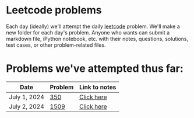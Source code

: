 # Leetcode problems

Each day (ideally) we'll attempt the daily [leetcode](https://leetcode.com) problem.  We'll make a new folder for each day's problem.  Anyone who wants can submit a markdown file, iPython notebook, etc. with their notes, questions, solutions, test cases, or other problem-related files.

# Problems we've attempted thus far:

| Date        | Problem                                                                                 | Link to notes                                                                                             |
|-------------|-----------------------------------------------------------------------------------------|-----------------------------------------------------------------------------------------------------------|
| July 1, 2024 | [350](https://leetcode.com/problems/intersection-of-two-arrays-ii/) | [Click here](https://github.com/ContextLab/leetcode-solutions/tree/main/problems/350) |
| July 2, 2024 | [1509](https://leetcode.com/problems/minimum-difference-between-largest-and-smallest-value-in-three-moves/) | [Click here](https://github.com/ContextLab/leetcode-solutions/tree/main/problems/1509) |
